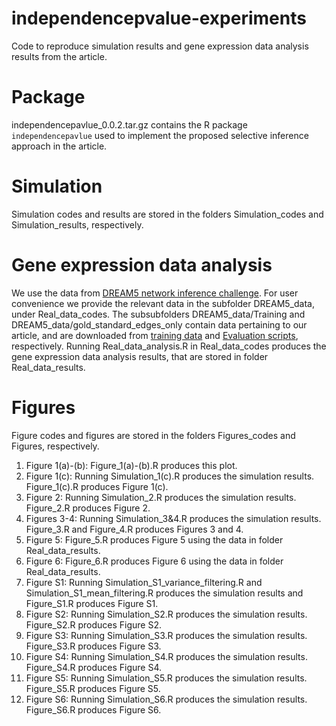 # independencepvalue-experiments
Code to reproduce simulation results and gene expression data analysis results from the article.

# Package
independencepavlue_0.0.2.tar.gz contains the R package `independencepavlue` used to implement the proposed selective inference approach in the article. 

# Simulation
Simulation codes and results are stored in the folders Simulation_codes and Simulation_results, respectively. 

# Gene expression data analysis
We use the data from [DREAM5 network inference challenge](https://www.synapse.org/#!Synapse:syn2787209/wiki/70354). For user convenience we provide the relevant data in the subfolder DREAM5_data, under Real_data_codes. The subsubfolders DREAM5_data/Training and DREAM5_data/gold_standard_edges_only contain data pertaining to our article, and are downloaded from [training data](https://www.synapse.org/#!Synapse:syn2787212) and [Evaluation scripts](https://www.synapse.org/#!Synapse:syn2787219), respectively.
Running Real_data_analysis.R in Real_data_codes produces the gene expression data analysis results, that are stored in folder Real_data_results. 

# Figures
Figure codes and figures are stored in the folders Figures_codes and Figures, respectively.

1. Figure 1(a)-(b): Figure_1(a)-(b).R produces this plot.
2. Figure 1(c): Running Simulation_1(c).R produces the simulation results. Figure_1(c).R produces Figure 1(c).
3. Figure 2: Running Simulation_2.R produces the simulation results. Figure_2.R produces Figure 2.
4. Figures 3-4: Running Simulation_3&4.R produces the simulation results. Figure_3.R and Figure_4.R produces Figures 3 and 4.
5. Figure 5: Figure_5.R produces Figure 5 using the data in folder Real_data_results. 
6. Figure 6: Figure_6.R produces Figure 6 using the data in folder Real_data_results.
7. Figure S1: Running Simulation_S1_variance_filtering.R and Simulation_S1_mean_filtering.R produces the simulation results and Figure_S1.R produces Figure S1. 
8. Figure S2: Running Simulation_S2.R produces the simulation results. Figure_S2.R produces Figure S2.
9. Figure S3: Running Simulation_S3.R produces the simulation results. Figure_S3.R produces Figure S3.
10. Figure S4: Running Simulation_S4.R produces the simulation results. Figure_S4.R produces Figure S4.
11. Figure S5: Running Simulation_S5.R produces the simulation results. Figure_S5.R produces Figure S5.
12. Figure S6: Running Simulation_S6.R produces the simulation results. Figure_S6.R produces Figure S6.
